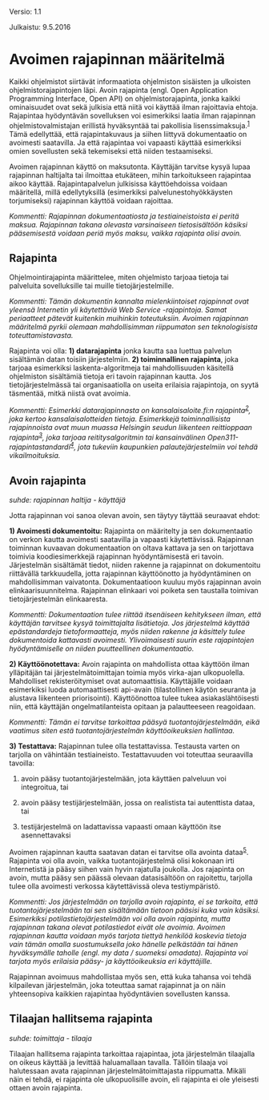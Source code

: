 Versio: 1.1

Julkaistu: 9.5.2016



# Avoimen rajapinnan määritelmä

Kaikki ohjelmistot siirtävät informaatiota ohjelmiston sisäisten ja ulkoisten ohjelmistorajapintojen läpi. Avoin rajapinta (engl. Open Application Programming Interface, Open API) on ohjelmistorajapinta, jonka kaikki ominaisuudet ovat sekä julkisia että niitä voi käyttää ilman rajoittavia ehtoja. Rajapintaa hyödyntävän sovelluksen voi esimerkiksi laatia ilman rajapinnan ohjelmistovalmistajan erillistä hyväksyntää tai pakollisia lisenssimaksuja.<sup>[1]</sup> Tämä edellyttää, että rajapintakuvaus ja siihen liittyvä dokumentaatio on avoimesti saatavilla. Ja että rajapintaa voi vapaasti käyttää esimerkiksi omien sovellusten sekä tekemiseksi että niiden testaamiseksi.

Avoimen rajapinnan käyttö on maksutonta. Käyttäjän tarvitse kysyä lupaa rajapinnan haltijalta tai ilmoittaa etukäteen, mihin tarkoitukseen rajapintaa aikoo käyttää. Rajapintapalvelun julkisissa käyttöehdoissa voidaan määritellä, millä edellytyksillä (esimerkiksi palvelunestohyökkäysten torjumiseksi) rajapinnan käyttöä voidaan rajoittaa. 

<i>Kommentti: Rajapinnan dokumentaatiosta ja testiaineistoista ei peritä maksua. Rajapinnan takana olevasta varsinaiseen tietosisältöön käsiksi pääsemisestä voidaan periä myös maksu, vaikka rajapinta olisi avoin.</i>

## Rajapinta

Ohjelmointirajapinta määrittelee, miten ohjelmisto tarjoaa tietoja tai palveluita sovelluksille tai muille tietojärjestelmille.

<i>Kommentti: Tämän dokumentin kannalta mielenkiintoiset rajapinnat ovat yleensä Internetin yli käytettäviä Web Service -rajapintoja. Samat periaatteet pätevät kuitenkin muihinkin toteutuksiin. Avoimen rajapinnan määritelmä pyrkii olemaan mahdollisimman riippumaton sen teknologisista toteuttamistavasta.</i>

Rajapinta voi olla: 
**1) datarajapinta** jonka kautta saa luettua palvelun sisältämän datan toisiin järjestelmiin. 
**2) toiminnallinen rajapinta**, joka tarjoaa esimerkiksi laskenta-algoritmeja tai mahdollisuuden käsitellä ohjelmiston sisältämiä tietoja eri tavoin rajapinnan kautta. Jos tietojärjestelmässä tai organisaatiolla on useita erilaisia rajapintoja, on syytä täsmentää, mitkä niistä ovat avoimia.

<i>Kommentti: Esimerkki datarajapinnasta on kansalaisaloite.fi:n rajapinta<sup>[2]</sup>, joka kertoo kansalaisalotteiden tietoja. Esimerkkejä toiminnallisista rajapinnoista ovat muun muassa Helsingin seudun liikenteen reittioppaan rajapinta<sup>[3]</sup>, joka tarjoaa reititysalgoritmin tai kansainvälinen Open311-rajapintastandardi<sup>[4]</sup>, jota tukeviin kaupunkien palautejärjestelmiin voi tehdä vikailmoituksia.</i>

## Avoin rajapinta

*suhde: rajapinnan haltija - käyttäjä*

Jotta rajapinnan voi sanoa olevan avoin, sen täytyy täyttää seuraavat ehdot:

**1) Avoimesti dokumentoitu:** Rajapinta on määritelty ja sen dokumentaatio on verkon kautta avoimesti saatavilla ja vapaasti käytettävissä.  Rajapinnan toiminnan kuvaavan dokumentaation on oltava kattava ja sen on tarjottava toimivia koodiesimerkkejä rajapinnan hyödyntämisestä eri tavoin. Järjestelmän sisältämät tiedot, niiden rakenne ja rajapinnat on dokumentoitu riittävällä tarkkuudella, jotta rajapinnan käyttöönotto ja hyödyntäminen on mahdollisimman vaivatonta. Dokumentaatioon kuuluu myös rajapinnan avoin elinkaarisuunnitelma. Rajapinnan elinkaari voi poiketa sen taustalla toimivan tietojärjestelmän elinkaaresta.

<i>Kommentti: Dokumentaation tulee riittää itsenäiseen kehitykseen ilman, että käyttäjän tarvitsee kysyä toimittajalta lisätietoja. Jos järjestelmä käyttää epästandardeja tietoformaatteja, myös niiden rakenne ja käsittely tulee dokumentoida kattavasti avoimesti. Ylivoimaisesti suurin este rajapintojen hyödyntämiselle on niiden puutteellinen dokumentaatio.</i>

**2) Käyttöönotettava:** Avoin rajapinta on mahdollista ottaa käyttöön ilman ylläpitäjän tai järjestelmätoimittajan toimia myös virka-ajan ulkopuolella. Mahdolliset rekisteröitymiset ovat automaattisia. Käyttäjälle voidaan esimerkiksi luoda automaattisesti api-avain (tilastollinen käytön seuranta ja alustava liikenteen priorisointi). Käyttöönottoa tulee tukea asiakaslähtöisesti niin, että käyttäjän ongelmatilanteista opitaan ja palautteeseen reagoidaan.

<i>Kommentti: Tämän ei tarvitse tarkoittaa pääsyä tuotantojärjestelmään, eikä vaatimus siten estä tuotantojärjestelmän käyttöoikeuksien hallintaa.</i>

**3) Testattava:** Rajapinnan tulee olla testattavissa. Testausta varten on tarjolla on vähintään testiaineisto. Testattavuuden voi toteuttaa seuraavilla tavoilla:

1. avoin pääsy tuotantojärjestelmään, jota käyttäen palveluun voi integroitua, tai

2. avoin pääsy testijärjestelmään, jossa on realistista tai autenttista dataa, tai

3. testijärjestelmä on ladattavissa vapaasti omaan käyttöön itse asennettavaksi

Avoimen rajapinnan kautta saatavan datan ei tarvitse olla avointa dataa<sup>[5]</sup>. Rajapinta voi olla avoin, vaikka tuotantojärjestelmä olisi kokonaan irti Internetistä ja pääsy siihen vain hyvin rajatulla joukolla. Jos rajapinta on avoin, mutta pääsy sen päässä olevaan datasisältöön on rajoitettu, tarjolla tulee olla avoimesti verkossa käytettävissä oleva testiympäristö.

<i>Kommentti: Jos järjestelmään on tarjolla avoin rajapinta, ei se tarkoita, että tuotantojärjestelmään tai sen sisältämään tietoon pääsisi kuka vain käsiksi. Esimerkiksi potilastietojärjestelmään voi olla avoin rajapinta, mutta rajapinnan takana olevat potilastiedot eivät ole avoimia. Avoimen rajapinnan kautta voidaan myös tarjota tiettyä henkilöä koskevia tietoja vain tämän omalla suostumuksella joko hänelle pelkästään tai hänen hyväksymälle taholle (engl. my data / suomeksi omadata). Rajapinta voi tarjota myös erilaisia pääsy- ja käyttöoikeuksia eri käyttäjille.</i>

Rajapinnan avoimuus mahdollistaa myös sen, että kuka tahansa voi tehdä kilpailevan järjestelmän, joka toteuttaa samat rajapinnat ja on näin yhteensopiva kaikkien rajapintaa hyödyntävien sovellusten kanssa.

## Tilaajan hallitsema rajapinta

*suhde: toimittaja - tilaaja*

Tilaajan hallitsema rajapinta tarkoittaa rajapintaa, jota järjestelmän tilaajalla on oikeus käyttää ja levittää haluamallaan tavalla. Tällöin tilaaja voi halutessaan avata rajapinnan järjestelmätoimittajasta riippumatta. Mikäli näin ei tehdä, ei rajapinta ole ulkopuolisille avoin, eli rajapinta ei ole yleisesti ottaen avoin rajapinta.

[1]: http://www.kdk.fi/fi/kokonaisarkkitehtuuri/sanasto
[2]: https://www.kansalaisaloite.fi/api
[3]: http://developer.reittiopas.fi/pages/fi/reittiopas-api
[4]: http://www.open311.org/
[5]: http://opendefinition.org/
